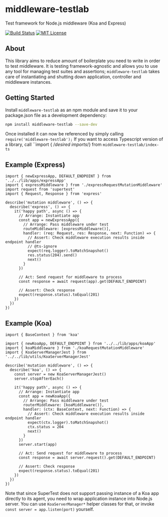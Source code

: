 # middleware-testlab

Test framework for Node.js middleware (Koa and Express)

[![Build Status][travis-badge]][travis]
[![MIT License][license-badge]][license]

[travis-badge]: https://travis-ci.org/kibertoad/middleware-testlab.svg?branch=master
[travis]: https://travis-ci.org/kibertoad/middleware-testlab
[license-badge]: https://img.shields.io/badge/license-MIT-blue.svg?style=flat-square
[license]: https://github.com/kibertoad/middleware-testlab/blob/master/LICENSE

## About

This library aims to reduce amount of boilerplate you need to write in order to test middleware.
It is testing framework-agnostic and allows you to use any tool for managing test suites and assertions;
`middleware-testlab` takes care of instantiating and shutting down application, controller and middleware instances.

## Getting Started

Install `middleware-testlab` as an npm module and save it to your package.json file as a development dependency:

```bash
npm install middleware-testlab --save-dev
```

  Once installed it can now be referenced by simply calling ```require('middleware-testlab');```
  If you want to access Typescript version of a library, call ``import { /*desired imports*/} from `middleware-testlab/index-ts`

## Example (Express)

```
import { newExpressApp, DEFAULT_ENDPOINT } from '../../lib/apps/expressApp'
import { expressMiddleware } from './expressRequestMutationMiddleware'
import request from 'supertest'
import { Request, Response } from 'express'

describe('mutation middleware', () => {
  describe('express', () => {
    it('happy path', async () => {
      // Arrange: Instantiate app    
      const app = newExpressApp({
        // Arrange: Pass middleware under test
        routeMiddleware: [expressMiddleware()],
        handler: (req: Request, res: Response, next: Function) => {
          // Assert: Check middleware execution results inside endpoint handler
          // @ts-ignore
          expect(req.logger).toMatchSnapshot()
          res.status(204).send()
          next()
        }
      })      

      // Act: Send request for middleware to process
      const response = await request(app).get(DEFAULT_ENDPOINT)

      // Assert: Check response
      expect(response.status).toEqual(201)
    })
  })
})
```

## Example (Koa)

```
import { BaseContext } from 'koa'

import { newKoaApp, DEFAULT_ENDPOINT } from '../../lib/apps/koaApp'
import { koaMiddleware } from './koaRequestMutationMiddleware'
import { KoaServerManagerJest } from '../../lib/utils/KoaServerManagerJest'

describe('mutation middleware', () => {
  describe('koa', () => {
    const server = new KoaServerManagerJest()
    server.stopAfterEach()

    it('happy path', async () => {
      // Arrange: Instantiate app 
      const app = newKoaApp({
        // Arrange: Pass middleware under test
        routerMiddleware: [koaMiddleware()],
        handler: (ctx: BaseContext, next: Function) => {
          // Assert: Check middleware execution results inside endpoint handler        
          expect(ctx.logger).toMatchSnapshot()
          ctx.status = 204
          next()
        }
      })      
      server.start(app)

      // Act: Send request for middleware to process
      const response = await server.request().get(DEFAULT_ENDPOINT)

      // Assert: Check response
      expect(response.status).toEqual(201)
    })
  })
})
```

Note that since SuperTest does not support passing instance of a Koa app directly to
its agent, you need to wrap application instance into Node.js server. You can use
`KoaServerManager*` helper classes for that, or invoke `const server = app.listen(port)` yourself.
